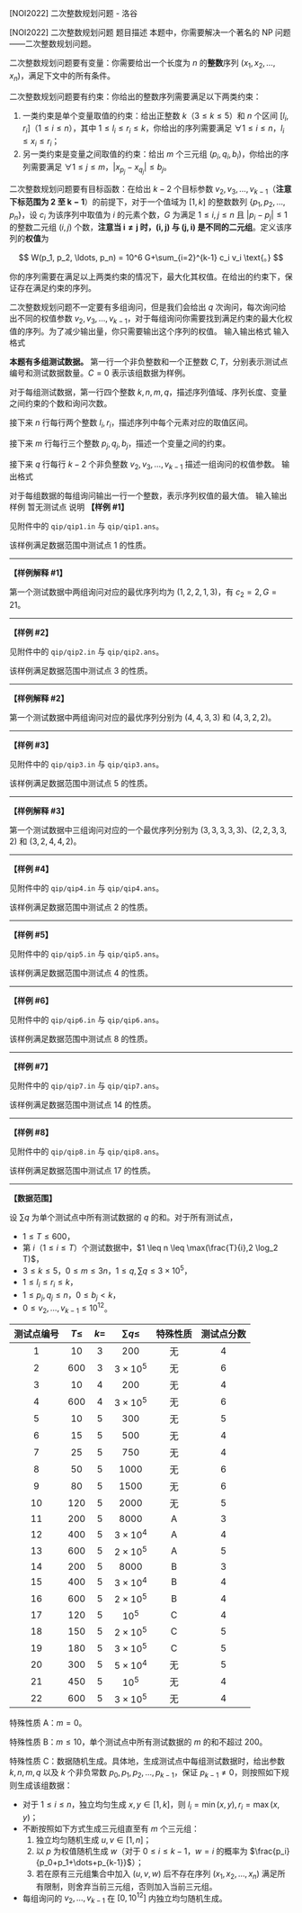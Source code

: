 



[NOI2022] 二次整数规划问题 - 洛谷














[NOI2022] 二次整数规划问题
题目描述
本题中，你需要解决一个著名的 NP 问题——二次整数规划问题。

二次整数规划问题要有变量：你需要给出一个长度为 $n$ 的**整数**序列 $(x_1, x_2, \ldots, x_n)$，满足下文中的所有条件。

二次整数规划问题要有约束：你给出的整数序列需要满足以下两类约束：

1. 一类约束是单个变量取值的约束：给出正整数 $k$（$3 \leq k \leq 5$）和 $n$ 个区间 $[l_i, r_i]$（$1 \leq i \leq n$），其中 $1 \leq l_i \leq r_i \leq k$，你给出的序列需要满足 $\forall 1 \leq i \leq n$，$l_i \leq x_i \leq r_i$；
2. 另一类约束是变量之间取值的约束：给出 $m$ 个三元组 $(p_i, q_i, b_i)$，你给出的序列需要满足 $\forall 1 \leq j \leq m$，$\lvert x_{p_j} - x_{q_j} \rvert \leq b_j$。

二次整数规划问题要有目标函数：在给出 $k-2$ 个目标参数 $v_2,v_3,\dots,v_{k-1}$（**注意下标范围为 $\boldsymbol{2}$ 至 $\boldsymbol{k-1}$**）的前提下，对于一个值域为 $[1,k]$ 的整数数列 $\{p_1,p_2,\dots,p_n\}$，设 $c_i$ 为该序列中取值为 $i$ 的元素个数，$G$ 为满足 $1 \leq i,j \leq n$ 且 $|p_i-p_j|\leq 1$ 的整数二元组 $(i, j)$ 个数，**注意当 $\boldsymbol{i \neq j}$ 时，$\boldsymbol{(i, j)}$ 与 $\boldsymbol{(j, i)}$ 是不同的二元组**。定义该序列的**权值**为

$$ W(p_1, p_2, \ldots, p_n) = 10^6 G+\sum_{i=2}^{k-1} c_i v_i \text{。} $$

你的序列需要在满足以上两类约束的情况下，最大化其权值。在给出的约束下，保证存在满足约束的序列。

二次整数规划问题不一定要有多组询问，但是我们会给出 $q$ 次询问，每次询问给出不同的权值参数 $v_2, v_3, \ldots, v_{k-1}$，对于每组询问你需要找到满足约束的最大化权值的序列。为了减少输出量，你只需要输出这个序列的权值。
输入输出格式
输入格式

**本题有多组测试数据。** 第一行一个非负整数和一个正整数 $C, T$，分别表示测试点编号和测试数据数量。$C = 0$ 表示该组数据为样例。

对于每组测试数据，第一行四个整数 $k, n, m, q$，描述序列值域、序列长度、变量之间约束的个数和询问次数。

接下来 $n$ 行每行两个整数 $l_i, r_i$，描述序列中每个元素对应的取值区间。

接下来 $m$ 行每行三个整数 $p_j, q_j, b_j$，描述一个变量之间的约束。

接下来 $q$ 行每行 $k - 2$ 个非负整数 $v_2, v_3, \ldots, v_{k - 1}$ 描述一组询问的权值参数。
输出格式

对于每组数据的每组询问输出一行一个整数，表示序列权值的最大值。
输入输出样例
暂无测试点
说明
**【样例 \#1】**

见附件中的 `qip/qip1.in` 与 `qip/qip1.ans`。

该样例满足数据范围中测试点 $1$ 的性质。

----

**【样例解释 \#1】**

第一个测试数据中两组询问对应的最优序列均为 $(1, 2, 2, 1, 3)$，有 $c_2 = 2, G = 21$。

----

**【样例 \#2】**

见附件中的 `qip/qip2.in` 与 `qip/qip2.ans`。

该样例满足数据范围中测试点 $3$ 的性质。

----

**【样例解释 \#2】**

第一个测试数据中两组询问对应的最优序列分别为 $(4,4,3,3)$ 和 $(4,3,2,2)$。

----

**【样例 \#3】**

见附件中的 `qip/qip3.in` 与 `qip/qip3.ans`。

该样例满足数据范围中测试点 $5$ 的性质。

----

**【样例解释 \#3】**

第一个测试数据中三组询问对应的一个最优序列分别为 $(3, 3, 3, 3, 3)$、$(2, 2, 3, 3, 2)$ 和 $(3, 2, 4, 4, 2)$。

----

**【样例 \#4】**

见附件中的 `qip/qip4.in` 与 `qip/qip4.ans`。

该样例满足数据范围中测试点 $2$ 的性质。

----

**【样例 \#5】**

见附件中的 `qip/qip5.in` 与 `qip/qip5.ans`。

该样例满足数据范围中测试点 $4$ 的性质。

----

**【样例 \#6】**

见附件中的 `qip/qip6.in` 与 `qip/qip6.ans`。

该样例满足数据范围中测试点 $8$ 的性质。

----

**【样例 \#7】**

见附件中的 `qip/qip7.in` 与 `qip/qip7.ans`。

该样例满足数据范围中测试点 $14$ 的性质。

----

**【样例 \#8】**

见附件中的 `qip/qip8.in` 与 `qip/qip8.ans`。

该样例满足数据范围中测试点 $17$ 的性质。

----

**【数据范围】**

设 $\sum q$ 为单个测试点中所有测试数据的 $q$ 的和。对于所有测试点，

- $1 \leq T \leq 600$，
- 第 $i$（$1 \le i \le T$）个测试数据中，$1 \leq n \leq \max(\frac{T}{i},2 \log_2 T)$，
- $3 \leq k \leq 5$，$0 \leq m \leq 3n$，$1 \leq q,\sum q \leq 3 \times 10^5$，
- $1 \leq l_i \leq r_i \leq k$，
- $1 \leq p_j,q_j \leq n$，$0 \leq b_j<k$，
- $0 \leq v_2,\dots,v_{k-1} \leq 10^{12}$。

| 测试点编号 | $T \leq$ | $k=$ | $\sum q \leq$   | 特殊性质         | 测试点分数 |
|:-----:|:--------:|:----:|:---------------:|:------------:|:-----:|
| $1$   | $10$     | $3$  | $200$           | 无            | $4$   |
| $2$   | $600$    | $3$  | $3 \times 10^5$ | 无            | $6$   |
| $3$   | $10$     | $4$  | $200$           | 无            | $4$   |
| $4$   | $600$    | $4$  | $3 \times 10^5$ | 无            | $6$   |
| $5$   | $10$     | $5$  | $300$           | 无            | $5$   |
| $6$   | $15$     | $5$  | $500$           | 无            | $4$   |
| $7$   | $25$     | $5$  | $750$           | 无            | $4$   |
| $8$   | $50$     | $5$  | $1000$          | 无            | $6$   |
| $9$   | $80$     | $5$  | $1500$          | 无            | $6$   |
| $10$  | $120$    | $5$  | $2000$          | 无            | $5$   |
| $11$  | $200$    | $5$  | $8000$          | A | $3$   |
| $12$  | $400$    | $5$  | $3 \times 10^4$ | A | $4$   |
| $13$  | $600$    | $5$  | $2 \times 10^5$ | A | $5$   |
| $14$  | $200$    | $5$  | $8000$          | B | $3$   |
| $15$  | $400$    | $5$  | $3 \times 10^4$ | B | $4$   |
| $16$  | $600$    | $5$  | $2 \times 10^5$ | B | $4$   |
| $17$  | $120$    | $5$  | $10^5$          | C | $4$   |
| $18$  | $150$    | $5$  | $2 \times 10^5$ | C | $5$   |
| $19$  | $180$    | $5$  | $3 \times 10^5$ | C | $5$   |
| $20$  | $300$    | $5$  | $5 \times 10^4$ | 无            | $5$   |
| $21$  | $450$    | $5$  | $10^5$          | 无            | $4$   |
| $22$  | $600$    | $5$  | $3 \times 10^5$ | 无            | $4$   |

特殊性质 A：$m=0$。

特殊性质 B：$m \leq 10$，单个测试点中所有测试数据的 $m$ 的和不超过 $200$。

特殊性质 C：数据随机生成。具体地，生成测试点中每组测试数据时，给出参数 $k,n,m,q$ 以及 $k$ 个非负常数 $p_0,p_1,p_2,\dots,p_{k-1}$，保证 $p_{k-1} \neq 0$，则按照如下规则生成该组数据：

- 对于 $1 \leq i \leq n$，独立均匀生成 $x,y \in [1,k]$，则 $l_i=\min(x,y),r_i=\max(x,y)$；
- 不断按照如下方式生成三元组直至有 $m$ 个三元组：
  1. 独立均匀随机生成 $u,v \in [1,n]$；
  2. 以 $p$ 为权值随机生成 $w$（对于 $0 \leq i \leq k-1$，$w=i$ 的概率为 $\frac{p_i}{p_0+p_1+\dots+p_{k-1}}$）；
  3. 若在原有三元组集合中加入 $(u,v,w)$ 后不存在序列 $(x_1,x_2,\dots,x_n)$ 满足所有限制，则舍弃当前三元组，否则加入当前三元组。
- 每组询问的 $v_2, \ldots, v_{k-1}$ 在 $[0,10^{12}]$ 内独立均匀随机生成。






